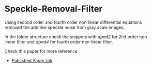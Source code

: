 # Speckle-Removal-Filter
Using second order and fourth order non linear differential equations removed the additive speckle noise from gray scale images.

In the folder structure check the snippets with *dpad2* for 2nd order non linear filter and *dpad4* for fourth order non linear filter.

Check this paper for more reference :
- [Published Paper link](https://www.academia.edu/38078296/Fourth_Order_Nonlinear_Diffusion_Filters_for_Multiplicative_Noise_Removal)


